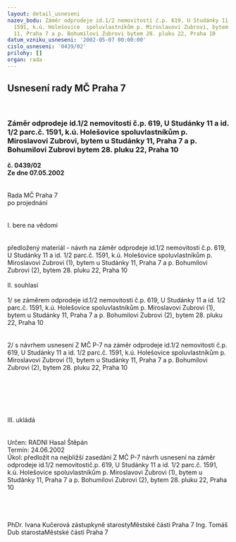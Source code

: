 ```yaml
---
layout: detail_usneseni
nazev_bodu: Záměr odprodeje id.1/2 nemovitosti č.p. 619, U Studánky 11 a id. 1/2 parc.č.
  1591, k.ú. Holešovice  spoluvlastníkům p. Miroslavovi Zubrovi, bytem u Studánky
  11, Praha 7 a p. Bohumilovi Zubrovi bytem 28. pluku 22, Praha 10
datum_vzniku_usneseni: '2002-05-07 00:00:00'
cislo_usneseni: '0439/02'
prilohy: []
organ: rada
---
```

<div id="ucUsn_pList" class="usn">
	<span><h2>Usnesení rady MČ Praha 7 </h2>
<br></span><div class="standBody">
<span><h3>Záměr odprodeje id.1/2 nemovitosti č.p. 619, U Studánky 11 a id. 1/2 parc.č. 1591, k.ú. Holešovice  spoluvlastníkům p. Miroslavovi Zubrovi, bytem u Studánky 11, Praha 7 a p. Bohumilovi Zubrovi bytem 28. pluku 22, Praha 10</h3></span><div class="center">
		<strong>č. 0439/02</strong><br>
	</div>
<div class="center">
		<strong>Ze dne 07.05.2002</strong><br><br>
	</div>
<br>Rada MČ Praha 7<br>po projednání<br><br><br>I.	bere na vědomí<br><br> <br>předložený materiál - návrh na záměr odprodeje id.1/2 nemovitosti č.p. 619, U Studánky 11 a id. 1/2 parc.č. 1591, k.ú. Holešovice spoluvlastníkům p. Miroslavovi Zubrovi (1), bytem u Studánky 11, Praha 7 a p. Bohumilovi Zubrovi (2), bytem 28. pluku 22, Praha 10<br><br>II.	souhlasí <br><br>1/ se záměrem odprodeje id.1/2 nemovitosti č.p. 619, U Studánky 11 a id. 1/2 parc.č. 1591, k.ú. Holešovice spoluvlastníkům p. Miroslavovi Zubrovi (1), bytem u Studánky 11, Praha 7 a p. Bohumilovi Zubrovi (2), bytem 28. pluku 22, Praha 10<br><br><br>2/ s návrhem usnesení Z MČ P-7 na záměr odprodeje  id.1/2 nemovitosti č.p. 619, U Studánky 11 a id. 1/2 parc.č. 1591, k.ú. Holešovice spoluvlastníkům p. Miroslavovi Zubrovi (1), bytem u Studánky 11, Praha 7 a p. Bohumilovi Zubrovi (2), bytem 28. pluku 22, Praha 10<br><br><br><br><br><br><br>III.	ukládá <br><br> <br>Určen:	RADNI Hasal Štěpán<br>Termín: 24.06.2002<br>Úkol:	předložit na nejbližší zasedání Z MČ P-7 návrh usnesení na záměr odprodeje id.1/2 nemovitostič.p. 619, U Studánky 11 a id. 1/2 parc.č. 1591, k.ú. Holešovice spoluvlastníkům p. Miroslavovi Zubrovi (1), bytem u Studánky 11, Praha 7 a p. Bohumilovi Zubrovi (2), bytem 28. pluku 22, Praha 10<br> <br> <br> <br>	<br>PhDr. Ivana Kučerová zástupkyně starostyMěstské části Praha 7	Ing. Tomáš Dub starostaMěstské části Praha 7<br>	<br><br>
</div>
</div>